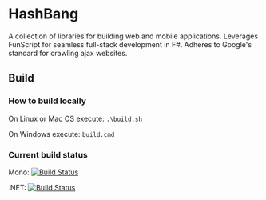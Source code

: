 HashBang
========

A collection of libraries for building web and mobile applications. Leverages FunScript for seamless full-stack development in F#. Adheres to Google's standard for crawling ajax websites.


## Build

### How to build locally

On Linux or Mac OS execute: `.\build.sh` 

On Windows execute: `build.cmd`

### Current build status

Mono: [![Build Status](https://travis-ci.org/ZachBray/HashBang.svg?branch=master)](https://travis-ci.org/ZachBray/HashBang)

.NET: [![Build Status](https://ci.appveyor.com/api/projects/status/github/ZachBray/HashBang?svg=true)](https://ci.appveyor.com/project/ZachBray/hashbang)